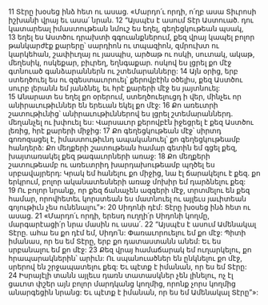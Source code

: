 11 Տէրը խօսեց ինձ հետ ու ասաց. «Մարդո՛ւ որդի, ո՛ղբ ասա Տիւրոսի իշխանի վրայ եւ ասա՛ նրան. 12 “Այսպէս է ասում Տէր Աստուած. դու կատարեալ իմաստութեան նմուշ ես եղել, գեղեցկութեան պսակ, 13 եղել ես Աստծու դրախտի գգուանքներում, քեզ վրայ կապել բոլոր թանկարժէք քարերը՝ սարդիոն ու տպազիոն, զմրուխտ ու կարկեհան, շափիւղայ ու յասպիս, արծաթ ու ոսկի, սուտակ, ակաթ, մեղեսիկ, ոսկեքար, բիւրեղ, եղնգաքար. ոսկով ես լցրել քո մէջ գտնուած գանձարաններն ու շտեմարանները: 14 Այն օրից, երբ ստեղծուել ես ու զգեստաւորուել՝ քերովբէին օծելիս, քեզ Աստծու սուրբ լերանն եմ յանձնել, եւ հրէ քարերի մէջ ես յայտնուել: 15 Անարատ ես եղել քո օրերում, ստեղծուելուցդ ի վեր, մինչեւ որ անիրաւութիւններ են երեւան եկել քո մէջ: 16 Քո առեւտրի շատութիւնից՝ անիրաւութիւններով ես լցրել շտեմարաններդ. մեղանչել ու խփուել ես: Վարսաւոր քերովբէն իջեցրել է քեզ Աստծու լեռից, հրէ քարերի միջից: 17 Քո գեղեցկութեան մէջ՝ սիրտդ գոռոզացել է, իմաստութիւնդ ապականուել՝ քո գեղեցկութեամբ հանդերձ: Քո մեղքերի շատութեան համար գետին եմ գցել քեզ, խայտառակել քեզ թագաւորների առաջ: 18 Քո մեղքերի շատութեամբ ու առեւտրիդ խարդախութեամբ պղծել ես սրբավայրերդ: Կրակ եմ հանելու քո միջից, նա էլ ճարակելու է քեզ. քո երկրում, բոլոր ականատեսների առաջ մոխիր եմ դարձնելու քեզ: 19 Ու բոլոր նրանք, որ քեզ ճանաչեն ազգերի մէջ, տրտմելու են քեզ համար, որովհետեւ կորստեան ես մատնուել ու այլեւս յաւիտեան գոյութիւն չես ունենալու”»:
20 Սիդոնի դէմ: Տէրը խօսեց ինձ հետ ու ասաց. 21 «Մարդո՛ւ որդի, երեսդ ուղղի՛ր Սիդոնի կողմը, մարգարէացի՛ր նրա մասին ու ասա՛. 22 “Այսպէս է ասում Ամենակալ Տէրը. ահա ես քո դէմ եմ, Սիդո՛ն: Փառաւորուելու եմ քո մէջ: Պիտի իմանաս, որ ես եմ Տէրը, երբ քո դատաստանն անեմ: Եւ ես սրբանալու եմ քո մէջ: 23 Քեզ վրայ համաճարակ եմ ուղարկելու, քո հրապարակներին՝ արիւն: Ու սպանուածներ են ընկնելու քո մէջ, սրերով են շրջապատելու քեզ: Եւ պէտք է իմանան, որ ես եմ Տէրը: 24 Իսրայէլի տանն այլեւս դառն տատասկներ չեն լինելու, ոչ էլ ցաւոտ փշեր այն բոլոր մարդկանց կողմից, որոնք չորս կողմից անարգեցին նրանց: Եւ պէտք է իմանան, որ ես եմ Ամենակալ Տէրը”»:
